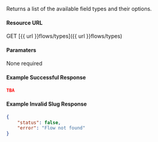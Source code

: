 <!--
@title Get all field types
@author Moltin Ltd
@description Get a list of the available field types
@order 15.1.1

@sidebar 1
@family Flow/Field Type
@rate No
@auth Yes
@format JSON
@http GET
@version beta
-->
Returns a list of the available field types and their options.

#### Resource URL
GET [{{ url }}flows/types]({{ url }}flows/types)


#### Paramaters
None required

<!--code-->
#### Example Successful Response
``` json
TBA
```

#### Example Invalid Slug Response
``` json
{
    "status": false,
    "error": "Flow not found"
}
```
<!--/code-->